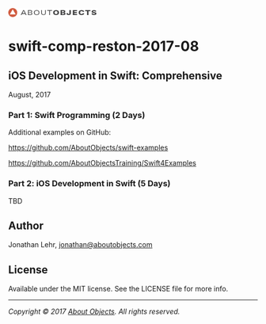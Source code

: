 <div>
<a href="https://www.aboutobjects.com"><img src="ao-logo.png" height=18 style="height: 18px;"/></a>
</div>

# swift-comp-reston-2017-08

## iOS Development in Swift: Comprehensive

August, 2017


### Part 1: Swift Programming (2 Days)

Additional examples on GitHub: 

https://github.com/AboutObjects/swift-examples

https://github.com/AboutObjectsTraining/Swift4Examples

### Part 2: iOS Development in Swift (5 Days)

TBD

## Author

Jonathan Lehr, jonathan@aboutobjects.com

## License

Available under the MIT license. See the LICENSE file for more info.

___

_Copyright &copy; 2017 [About Objects](https://www.aboutobjects.com). All rights reserved._

